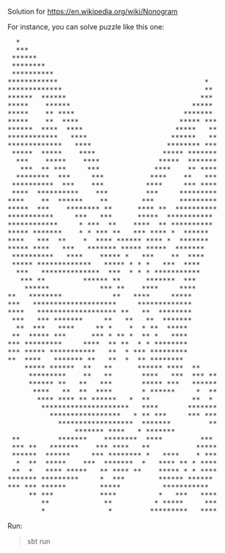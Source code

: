 Solution for https://en.wikipedia.org/wiki/Nonogram

For instance, you can solve puzzle like this one:
<pre>
  *
  ***
 ******
 ********
 **********
************                                   *
*************                                  **
******  ******                                ***
*****    ******                             *****
*****    ** ****                          *******
*****    **  ****                        ***** ***
******  ****  ****                      *****   **
************   ****                    ******   **
*************   ****                  ******** ***
 *****  *****    ****                ***** *******
  ***    *****    ****              *****  *******
   ***  ** ***     ***             ****    ** ****
  ********  ***     ***           ****    **   ***
 **********  ***    ***          ****     *** ****
 ****  **********    ***         ***     *********
****    **  ******    **        ***      *********
*****  ***    ******** **      **** **  **********
***********     ***   ***      *****  ***********
************     * ***  **    ****  ** **********
***** *******    * * *** **   *** **** *  ******
****   ***  **    *  **** ****** **** *  *******
***** ****   ***   ******* ***** *****  *******
 **********   ****    ***** *   ***    **  ****
 ***** *************   ***** * * *   ***  ****
  ***   **************  ***  * * * ***********
   *** **         ****** **      *******  ***
    ******            *** **    ****     ****
**   ********            **   ****     *****
***   ********************     *************
****   ******************* **   **  ********
 ***   *** *******     **   **   **  *******
  **  ***   ****     ** *    *  * **  *****
 **  ***** ***      *** * ** *  ** *   ****
*** *********     ****  ** **  * * ********
*** ***** ***********   **  * *** *********
**  ****   ******* **   **  *  ** ********
    ***** ******  **   **      ****** ****  **
     *********    **   **       ****   ***  *** **
     ****** **   **   ***       ***** ***   ******
      ****   **  **  ****       * ******     *  **
       **** **** ** ******   *  **          **  *
        *********************   ****       *******
          *****************   * ** ***     *** ***
            ******************  *******         **
                ******* ****   * *******
 **         *******    ********  ****         ***
 *** **   *******    *** ****   **           *****
 ******  ******     *** ******** *   ****    * ***
  *  **  *****    ***  *******  *   **** ** * ****
 **  *   **** *****   ** **** **    ***** * * ****
******* *********     *  ***        ****** ******
*** *** ******        *****          ***********
     ** ***           ****          *   ***   ****
        **             **          * *****     ***
        *               *         *********   ****
</pre>

Run:

> sbt run
